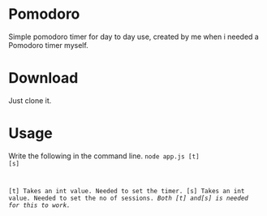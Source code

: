 # Pomodoro
Simple pomodoro timer for day to day use, created by me when i needed a Pomodoro timer myself.
# Download
Just clone it.
# Usage
Write the following in the command line.
<code>node app.js [t] [s]

[t] Takes an int value. Needed to set the timer.
[s] Takes an int value. Needed to set the no of sessions.
<i>Both [t] and[s] is needed for this to work.
